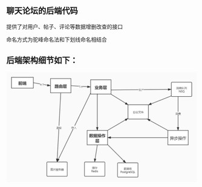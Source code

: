## 聊天论坛的后端代码

提供了对用户、帖子、评论等数据增删改查的接口

命名方式为驼峰命名法和下划线命名相结合

## 后端架构细节如下：
![image-20210425](./doc/framework.jpg)